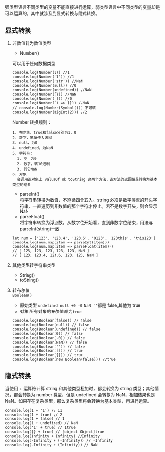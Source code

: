 强类型语言不同类型的变量不能直接进行运算，弱类型语言中不同类型的变量却是可以运算的。其中就涉及到显式转换与隐式转换。

## 显式转换

1.  非数值转为数值类型

    - Number()

    可以用于任何数据类型

    ```
    console.log(Number(1)) //1
    console.log(Number('1')) //1
    console.log(Number('str')) //NaN
    console.log(Number(null)) //0
    console.log(Number(undefined)) //NaN
    console.log(Number({})) //NaN
    console.log(Number([])) //0
    console.log(Number(() => {})) //NaN
    // console.log(Number(Symbol())) 不可转
    console.log(Number(BigInt(2))) //2
    ```

    Number 转换规则：

    ```
    1. 布尔值，true和false分别为1，0
    2. 数字，简单传入返回
    3. null，为0
    4. undefined，为NaN
    5. 字符串：
      1. 空，为0
      2. 数字，转10进制
      3. 其它NaN
    6. 对象：
      会调用该对象上 valueOf 或 toString 这两个方法，该方法的返回值是转换为基本类型的结果
    ```

    - parseInt()  
      将字符串转换为数值，不遵循四舍五入。string 必须是数字类型的开头字符串，一直遍历到非数值的那个字符才停止。若不是数字开头，则会显示 NaN
    - parseFloat()  
      将字符串转换为浮点数。从数字位开始看，直到非数字位结束，用法与 parseInt(string)一致

    ```
    let num = ['123', '123.4', '123.6', '0123', '123this', 'this123']
    console.log(num.map(item => parseInt(item)))
    console.log(num.map(item => parseFloat(item)))
    // [ 123, 123, 123, 123, 123, NaN ]
    // [ 123, 123.4, 123.6, 123, 123, NaN ]
    ```

2.  其他类型转字符串类型

    - String()
    - toString()

3.  转布尔值  
    `Boolean()`
    - 原始类型
      `undefined null +0 -0 NaN ''`都是 false,其他为 true
    - 对象
      所有对象的布尔值都为`true`
    ```
    console.log(Boolean(false)) // false
    console.log(Boolean(null)) // false
    console.log(Boolean(undefined)) // false
    console.log(Boolean(0)) // false
    console.log(Boolean(-0)) // false
    console.log(Boolean(NaN)) // false
    console.log(Boolean('')) // false
    console.log(Boolean([])) // true
    console.log(Boolean({})) // true
    console.log(Boolean(new Boolean(false))) //true
    ```

## 隐式转换

当使用 + 运算符计算 string 和其他类型相加时，都会转换为 string 类型；其他情况，都会转换为 number 类型，但是 undefined 会转换为 NaN，相加结果也是 NaN。如果存在复杂类型，那么复杂类型将会转换为基本类型，再进行运算。

```
console.log(1 + '1') // 11
console.log(1 + true) // 2
console.log(1 + false) // 1
console.log(1 + undefined) // NaN
console.log('1' + true) // 1true
console.log({} + true) // [object Object]true
console.log(Infinity + Infinity) //Infinity
console.log(-Infinity + (-Infinity)) // -Infinity
console.log(-Infinity + (Infinity)) // NaN
```
